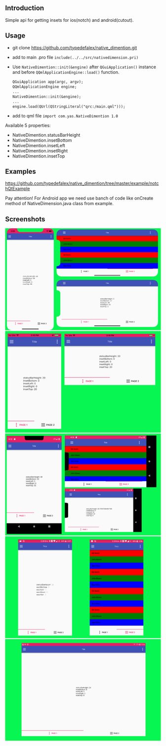 Introduction
------------

Simple api for getting insets for ios(notch) and android(cutout).

Usage
---------------

- git clone https://github.com/typedefalex/native_dimention.git

- add to main .pro file 
  `include(../../src/nativedimension.pri)`
- Use `NativeDimention::init(&engine)` after `QGuiApplication()` instance and before `QQmlApplicationEngine::load()` function.
  
  ```
  QGuiApplication app(argc, argv);
  QQmlApplicationEngine engine;
  ...
  NativeDimention::init(&engine);
  ...
  engine.load(QUrl(QStringLiteral("qrc:/main.qml")));
  ```
- add to qml file `import com.yas.NativeDimention 1.0`

Available 5 properties:

- NativeDimention.statusBarHeight
- NativeDimention.insetBottom
- NativeDimention.insetLeft
- NativeDimention.insetRight
- NativeDimention.insetTop
  
 Examples
--------------- 
https://github.com/typedefalex/native_dimention/tree/master/example/notchQtExample

Pay attention! For Android app we need use banch of code like onCreate method of NativeDimension.java class from example.

Screenshots
-----------

![iPhoneXR](screenshots/iPhoneXR.png)
![iPhone5s](screenshots/iPhone5s.png)
![androidP](screenshots/androidP.png)
![androidO](screenshots/androidO.png)
![androidO_tablet](screenshots/androidO_tablet.png)


